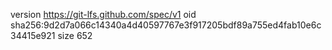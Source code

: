 version https://git-lfs.github.com/spec/v1
oid sha256:9d2d7a066c14340a4d40597767e3f917205bdf89a755ed4fab10e6c34415e921
size 652

